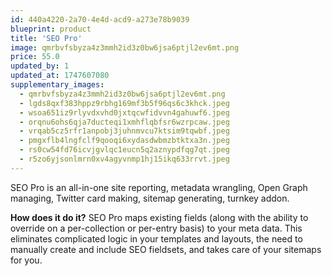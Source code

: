 ```yaml
---
id: 440a4220-2a70-4e4d-acd9-a273e78b9039
blueprint: product
title: 'SEO Pro'
image: qmrbvfsbyza4z3mmh2id3z0bw6jsa6ptjl2ev6mt.png
price: 55.0
updated_by: 1
updated_at: 1747607080
supplementary_images:
  - qmrbvfsbyza4z3mmh2id3z0bw6jsa6ptjl2ev6mt.png
  - lgds8qxf383hppz9rbhg169mf3b5f96qs6c3khck.jpeg
  - wsoa651iz9rlyvdxvhd0jxtqcwfidvvn4gahuwf6.jpeg
  - orqnu6ohs6qja7ducteqi1xmhflqbfsr6wzrpcaw.jpeg
  - vrqab5cz5rfr1anpobj3juhnmvcu7ktsim9tqwbf.jpeg
  - pmgxflb4lngfclf9qooqi6xydasdwbmzbtktxa3n.jpeg
  - rs0cw54fd76icvjgvlqc1eucn5q2aznypdfqg7qt.jpeg
  - r5zo6yjsonlmrn0xv4agyvnmp1hj15ikq633rrvt.jpeg
---
```

SEO Pro is an all-in-one site reporting, metadata wrangling, Open Graph managing, Twitter card making, sitemap generating, turnkey addon.

**How does it do it?**
SEO Pro maps existing fields (along with the ability to override on a per-collection or per-entry basis) to your meta data. This eliminates complicated logic in your templates and layouts, the need to manually create and include SEO fieldsets, and takes care of your sitemaps for you.